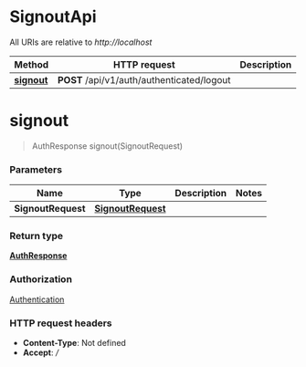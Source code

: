 # SignoutApi

All URIs are relative to *http://localhost*

| Method | HTTP request | Description |
|------------- | ------------- | -------------|
| [**signout**](SignoutApi.md#signout) | **POST** /api/v1/auth/authenticated/logout |  |


<a name="signout"></a>
# **signout**
> AuthResponse signout(SignoutRequest)



### Parameters

|Name | Type | Description  | Notes |
|------------- | ------------- | ------------- | -------------|
| **SignoutRequest** | [**SignoutRequest**](../Models/SignoutRequest.md)|  | |

### Return type

[**AuthResponse**](../Models/AuthResponse.md)

### Authorization

[Authentication](../README.md#Authentication)

### HTTP request headers

- **Content-Type**: Not defined
- **Accept**: */*

